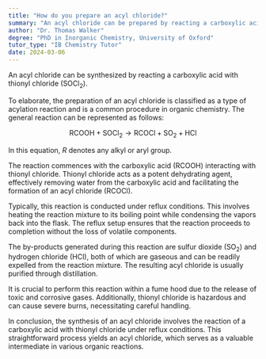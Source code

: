 ```yaml
---
title: "How do you prepare an acyl chloride?"
summary: "An acyl chloride can be prepared by reacting a carboxylic acid with thionyl chloride (SOCl2)."
author: "Dr. Thomas Walker"
degree: "PhD in Inorganic Chemistry, University of Oxford"
tutor_type: "IB Chemistry Tutor"
date: 2024-03-06
---
```


An acyl chloride can be synthesized by reacting a carboxylic acid with thionyl chloride ($\text{SOCl}_2$). 

To elaborate, the preparation of an acyl chloride is classified as a type of acylation reaction and is a common procedure in organic chemistry. The general reaction can be represented as follows:

$$
\text{RCOOH} + \text{SOCl}_2 \rightarrow \text{RCOCl} + \text{SO}_2 + \text{HCl}
$$

In this equation, $R$ denotes any alkyl or aryl group.

The reaction commences with the carboxylic acid ($\text{RCOOH}$) interacting with thionyl chloride. Thionyl chloride acts as a potent dehydrating agent, effectively removing water from the carboxylic acid and facilitating the formation of an acyl chloride ($\text{RCOCl}$).

Typically, this reaction is conducted under reflux conditions. This involves heating the reaction mixture to its boiling point while condensing the vapors back into the flask. The reflux setup ensures that the reaction proceeds to completion without the loss of volatile components.

The by-products generated during this reaction are sulfur dioxide ($\text{SO}_2$) and hydrogen chloride ($\text{HCl}$), both of which are gaseous and can be readily expelled from the reaction mixture. The resulting acyl chloride is usually purified through distillation.

It is crucial to perform this reaction within a fume hood due to the release of toxic and corrosive gases. Additionally, thionyl chloride is hazardous and can cause severe burns, necessitating careful handling.

In conclusion, the synthesis of an acyl chloride involves the reaction of a carboxylic acid with thionyl chloride under reflux conditions. This straightforward process yields an acyl chloride, which serves as a valuable intermediate in various organic reactions.
    